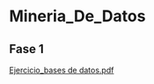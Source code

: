 
# Mineria_De_Datos
## Fase 1
[Ejercicio_bases de datos.pdf](https://github.com/AxelLuna07/Mineria_De_Datos/blob/main/EJ_bases%20de%20datos.pdf)
